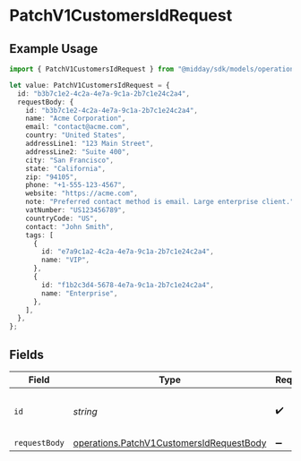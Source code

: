 # PatchV1CustomersIdRequest

## Example Usage

```typescript
import { PatchV1CustomersIdRequest } from "@midday/sdk/models/operations";

let value: PatchV1CustomersIdRequest = {
  id: "b3b7c1e2-4c2a-4e7a-9c1a-2b7c1e24c2a4",
  requestBody: {
    id: "b3b7c1e2-4c2a-4e7a-9c1a-2b7c1e24c2a4",
    name: "Acme Corporation",
    email: "contact@acme.com",
    country: "United States",
    addressLine1: "123 Main Street",
    addressLine2: "Suite 400",
    city: "San Francisco",
    state: "California",
    zip: "94105",
    phone: "+1-555-123-4567",
    website: "https://acme.com",
    note: "Preferred contact method is email. Large enterprise client.",
    vatNumber: "US123456789",
    countryCode: "US",
    contact: "John Smith",
    tags: [
      {
        id: "e7a9c1a2-4c2a-4e7a-9c1a-2b7c1e24c2a4",
        name: "VIP",
      },
      {
        id: "f1b2c3d4-5678-4e7a-9c1a-2b7c1e24c2a4",
        name: "Enterprise",
      },
    ],
  },
};
```

## Fields

| Field                                                                                                | Type                                                                                                 | Required                                                                                             | Description                                                                                          | Example                                                                                              |
| ---------------------------------------------------------------------------------------------------- | ---------------------------------------------------------------------------------------------------- | ---------------------------------------------------------------------------------------------------- | ---------------------------------------------------------------------------------------------------- | ---------------------------------------------------------------------------------------------------- |
| `id`                                                                                                 | *string*                                                                                             | :heavy_check_mark:                                                                                   | N/A                                                                                                  | b3b7c1e2-4c2a-4e7a-9c1a-2b7c1e24c2a4                                                                 |
| `requestBody`                                                                                        | [operations.PatchV1CustomersIdRequestBody](../../models/operations/patchv1customersidrequestbody.md) | :heavy_minus_sign:                                                                                   | N/A                                                                                                  |                                                                                                      |